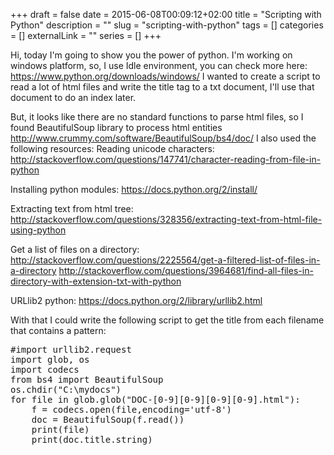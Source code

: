 +++ 
draft = false
date = 2015-06-08T00:09:12+02:00
title = "Scripting with Python"
description = ""
slug = "scripting-with-python" 
tags = []
categories = []
externalLink = ""
series = []
+++


Hi, today I'm going to show you the power of python.
I'm working on windows platform, so, I use Idle environment, you can check more here: <a href="https://www.python.org/downloads/windows/" target="_blank">https://www.python.org/downloads/windows/</a>
I wanted to create a script to read a lot of html files and write the title tag to a txt document, I'll use that document to do an index later.

But, it looks like there are no standard functions to parse html files, so I found BeautifulSoup library to process html entities
<a href="http://www.crummy.com/software/BeautifulSoup/bs4/doc/" target="_blank">http://www.crummy.com/software/BeautifulSoup/bs4/doc/</a>
I also used the following resources:
Reading unicode characters:
<a href="http://stackoverflow.com/questions/147741/character-reading-from-file-in-python" target="_blank">http://stackoverflow.com/questions/147741/character-reading-from-file-in-python</a>

Installing python modules:
<a href="https://docs.python.org/2/install/" target="_blank">https://docs.python.org/2/install/</a>

Extracting text from html tree:
<a href="http://stackoverflow.com/questions/328356/extracting-text-from-html-file-using-python" target="_blank">http://stackoverflow.com/questions/328356/extracting-text-from-html-file-using-python</a>

Get a list of files on a directory:
<a href="http://stackoverflow.com/questions/2225564/get-a-filtered-list-of-files-in-a-directory" target="_blank">http://stackoverflow.com/questions/2225564/get-a-filtered-list-of-files-in-a-directory</a>
<a href="http://stackoverflow.com/questions/3964681/find-all-files-in-directory-with-extension-txt-with-python" target="_blank">http://stackoverflow.com/questions/3964681/find-all-files-in-directory-with-extension-txt-with-python</a>

URLlib2 python:
<a href="https://docs.python.org/2/library/urllib2.html" target="_blank">https://docs.python.org/2/library/urllib2.html</a>

With that I could write the following script to get the title from each filename that contains a pattern:

 
<pre class="lang:python decode:true " title="my small script on python" >#import urllib2.request
import glob, os
import codecs
from bs4 import BeautifulSoup
os.chdir("C:\mydocs")
for file in glob.glob("DOC-[0-9][0-9][0-9][0-9].html"):
    f = codecs.open(file,encoding='utf-8')
    doc = BeautifulSoup(f.read())    
    print(file)
    print(doc.title.string)
</pre> 
